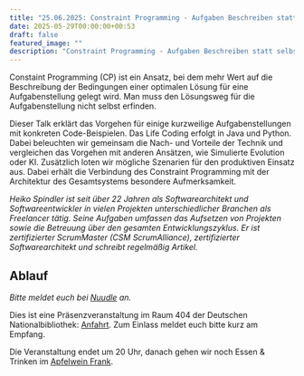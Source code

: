 ```yaml
---
title: "25.06.2025: Constraint Programming - Aufgaben Beschreiben statt selbst Lösungen programmieren"
date: 2025-05-29T00:00:00+00:53
draft: false
featured_image: ""
description: "Constraint Programming - Aufgaben Beschreiben statt selbst Lösungen programmieren"
---
```


Constaint Programming (CP) ist ein Ansatz, bei dem mehr Wert auf die Beschreibung der Bedingungen einer optimalen Lösung für eine Aufgabenstellung gelegt wird. Man muss den Lösungsweg für die Aufgabenstellung nicht selbst erfinden.

Dieser Talk erklärt das Vorgehen für einige kurzweilige Aufgabenstellungen mit konkreten Code-Beispielen. Das Life Coding erfolgt in Java und Python.
Dabei beleuchten wir gemeinsam die Nach- und Vorteile der Technik und vergleichen das Vorgehen mit anderen Ansätzen, wie Simulierte Evolution oder KI.
Zusätzlich loten wir mögliche Szenarien für den produktiven Einsatz aus. Dabei erhält die Verbindung des Constraint Programming mit der Architektur des Gesamtsystems besondere Aufmerksamkeit.


_Heiko Spindler ist seit über 22 Jahren als Softwarearchitekt und Softwareentwickler in vielen Projekten unterschiedlicher Branchen als Freelancer tätig. Seine Aufgaben umfassen das Aufsetzen von Projekten sowie die Betreuung über den gesamten Entwicklungszyklus. Er ist zertifizierter ScrumMaster (CSM ScrumAlliance), zertifizierter Softwarearchitekt und schreibt regelmäßig Artikel._


## Ablauf 


_Bitte meldet euch bei [Nuudle](https://nuudel.digitalcourage.de/naHTshAf7dOPJrtw) an._

Dies ist eine Präsenzveranstaltung im Raum 404 der Deutschen Nationalbibliothek: [Anfahrt](https://www.dnb.de/DE/Benutzung/Frankfurt/frankfurt_node.html#doc57382bodyText5).
Zum Einlass meldet euch bitte kurz am Empfang.


Die Veranstaltung endet um 20 Uhr, danach gehen wir noch Essen & Trinken im [Apfelwein Frank](https://www.apfelweinwirtschaft-frank.de/).